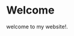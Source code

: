 <!DOCTYPE html>
<html>
<head>
<title>Page Title</title>
</head>
<body>

<h1>Welcome</h1>
<p>welcome to my website!.</p>

</body>
</html>

